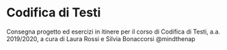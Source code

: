 <h1>Codifica di Testi</h1>
<p>Consegna progetto ed esercizi in itinere per il corso di Codifica di Testi, a.a. 2019/2020, a cura di Laura Rossi e Silvia Bonaccorsi @mindthenap</p>
